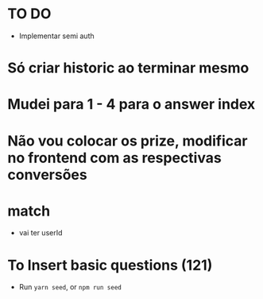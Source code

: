 # TO DO
- Implementar semi auth


# Só criar historic ao terminar mesmo

# Mudei para 1 - 4 para o answer index

# Não vou colocar os prize, modificar no frontend com as respectivas conversões


# match
- vai ter userId


# To Insert basic questions (121)
- Run ````yarn seed````, or ````npm run seed````